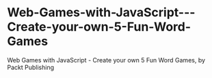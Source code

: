 # Web-Games-with-JavaScript---Create-your-own-5-Fun-Word-Games
Web Games with JavaScript - Create your own 5 Fun Word Games, by Packt Publishing
